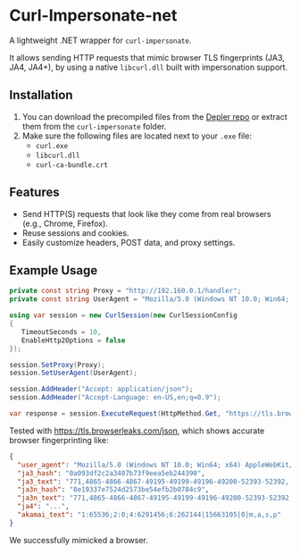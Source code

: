 # Curl-Impersonate-net

A lightweight .NET wrapper for `curl-impersonate`.

It allows sending HTTP requests that mimic browser TLS fingerprints (JA3, JA4, JA4+), by using a native `libcurl.dll` built with impersonation support.

## Installation

1. You can download the precompiled files from the [Depler repo](https://github.com/depler/curl-impersonate-win) or extract them from the `curl-impersonate` folder.
2. Make sure the following files are located next to your `.exe` file:
   - `curl.exe`
   - `libcurl.dll`
   - `curl-ca-bundle.crt`

## Features

- Send HTTP(S) requests that look like they come from real browsers (e.g., Chrome, Firefox).
- Reuse sessions and cookies.
- Easily customize headers, POST data, and proxy settings.

## Example Usage

```csharp
private const string Proxy = "http://192.160.0.1/handler";
private const string UserAgent = "Mozilla/5.0 (Windows NT 10.0; Win64; x64) AppleWebKit/537.36 (KHTML, like Gecko) Chrome/116.0.0.0 Safari/537.36";

using var session = new CurlSession(new CurlSessionConfig
{
   TimeoutSeconds = 10,
   EnableHttp2Options = false
});

session.SetProxy(Proxy);
session.SetUserAgent(UserAgent);

session.AddHeader("Accept: application/json");
session.AddHeader("Accept-Language: en-US,en;q=0.9");

var response = session.ExecuteRequest(HttpMethod.Get, "https://tls.browserleaks.com/json");
```

Tested with https://tls.browserleaks.com/json, which shows accurate browser fingerprinting like:
```json
{
  "user_agent": "Mozilla/5.0 (Windows NT 10.0; Win64; x64) AppleWebKit/537.36 (KHTML, like Gecko) Chrome/136.0.0.0 YaBrowser/25.6.0.0 Safari/537.36",
  "ja3_hash": "0a093df2c2a3407b73f9eea5eb244390",
  "ja3_text": "771,4865-4866-4867-49195-49199-49196-49200-52393-52392,...",
  "ja3n_hash": "8e19337e7524d2573be54efb2b0784c9",
  "ja3n_text": "771,4865-4866-4867-49195-49199-49196-49200-52393-52392,...",
  "ja4": "...",
  "akamai_text": "1:65536;2:0;4:6291456;6:262144|15663105|0|m,a,s,p"
}
```
We successfully mimicked a browser.

